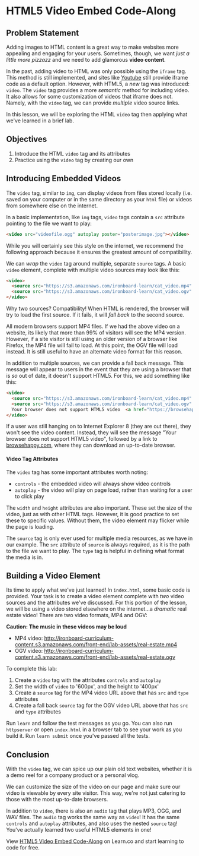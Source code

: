 # HTML5 Video Embed Code-Along


## Problem Statement

Adding images to HTML content is a great way to make websites more appealing and
engaging for your users. Sometimes, though, we want _just a little more
pizzazz_ and we need to add glamorous **video content**.

In the past, adding video to HTML was only possible using the `iframe` tag. This
method is still implemented, and sites like [Youtube](youtube.com) still provide
iframe code as a default option. However, with HTML5, a _new_ tag was
introduced: `video`. The `video` tag provides a more _semantic_ method for
including video. It also allows for some customization of videos that iframe
does not. Namely, with the `video` tag, we can provide _multiple_ video source
links.

In this lesson, we will be exploring the HTML `video` tag then applying what
we've learned in a brief lab.

## Objectives

1. Introduce the HTML `video` tag and its attributes
2. Practice using the `video` tag by creating our own

## Introducing Embedded Videos

The `video` tag, similar to `img`, can display videos from files stored locally
(i.e. saved on your computer or in the same directory as your `html` file) or
videos from somewhere else on the internet.

In a basic implementation, like `img` tags, `video` tags contain a `src`
attribute pointing to the file we want to play:

```html
<video src="videofile.ogg" autoplay poster="posterimage.jpg"></video>
```

While you will certainly see this style on the internet, we recommend the
following approach because it ensures the greatest amount of compatibility.

We can _wrap_ the `video` tag around multiple, separate `source` tags. A basic
`video` element, complete with multiple video sources may look like this:

```html
<video>
  <source src="https://s3.amazonaws.com/ironboard-learn/cat_video.mp4" type="video/mp4">
  <source src="https://s3.amazonaws.com/ironboard-learn/cat_video.ogv" type="video/ogg">
</video>
```

Why two sources? Compatibility! When HTML is rendered, the browser will try to
load the first source. If it fails, it will _fall back_ to the second source.

All modern browsers support MP4 files. If we had the above video on a website,
its likely that more than 99% of visitors will see the MP4 version. However, if
a site visitor is still using an older version of a browser like Firefox, the
MP4 file will fail to load. At this point, the OGV file will load instead. It is
still useful to have an alternate video format for this reason.

In addition to multiple sources, we can provide a fall back message. This
message will appear to users in the event that they are using a browser that is
_so_ out of date, it doesn't support HTML5. For this, we add something like
this:

```html
<video>
  <source src="https://s3.amazonaws.com/ironboard-learn/cat_video.mp4" type="video/mp4">
  <source src="https://s3.amazonaws.com/ironboard-learn/cat_video.ogv" type="video/ogg">
  Your browser does not support HTML5 video  <a href="https://browsehappy.com/" target="_blank">Please upgrade your browser</a>
</video>
```

If a user was still hanging on to Internet Explorer 8 (they are out there),
they won't see the video content. Instead, they will see the message "Your
browser does not support HTML5 video", followed by a link to
[browsehappy.com](browsehappy.com), where they can download an up-to-date
browser.

#### Video Tag Attributes

The `video` tag has some important attributes worth noting:

* `controls` - the embedded video will always show video controls
* `autoplay` - the video will play on page load, rather than waiting for a user to click play

The `width` and `height` attributes are also important. These set the size of
the video, just as with other HTML tags. However, it is good practice to set
these to specific values. Without them, the video element may flicker while the
page is loading.

The `source` tag is only ever used for multiple media resources, as we have in
our example. The `src` attribute of `source` is always required, as it is the
path to the file we want to play. The `type` tag is helpful in defining what
format the media is in.


## Building a Video Element

Its time to apply what we've just learned! In `index.html`, some basic code is
provided. Your task is to create a video element complete with _two_ video
sources and the attributes we've discussed. For this portion of the lesson, we
will be using a video stored elsewhere on the internet...a _dramatic_ real
estate video! There are two video formats, MP4 and OGV:

**Caution: The music in these videos may be loud**

* MP4 video: http://ironboard-curriculum-content.s3.amazonaws.com/front-end/lab-assets/real-estate.mp4
* OGV video: http://ironboard-curriculum-content.s3.amazonaws.com/front-end/lab-assets/real-estate.ogv

To complete this lab:

1. Create a `video` tag with the attributes `controls` and `autoplay`
2. Set the width of `video` to '600px', and the height to '400px'
2. Create a `source` tag for the MP4 video URL above that has `src` and `type` attributes
3. Create a fall back `source` tag for the OGV video URL above that has `src` and `type` attributes

Run `learn` and follow the test messages as you go. You can also run
`httpserver` or open `index.html` in a browser tab to see your work as you build
it. Run `learn submit` once you've passed all the tests.


## Conclusion

With the `video` tag, we can spice up our plain old text websites, whether it is
a demo reel for a company product or a personal vlog.

We can customize the size of the video on our page and make sure our
video is viewable by every site visitor. This way, we're not just catering to
those with the most up-to-date browsers.

In addition to `video`, there is also an `audio` tag that plays MP3, OGG, and
WAV files. The `audio` tag works the same way as `video`! It has the same
`controls` and `autoplay` attributes, and also uses the nested `source` tag!
You've actually learned two useful HTML5 elements in one!


<p data-visibility='hidden'>View <a
href='https://learn.co/lessons/html5-video-embed-code-along' title='HTML5 Video
Embed Code-Along'>HTML5 Video Embed Code-Along</a> on Learn.co and start
learning to code for free.</p>
